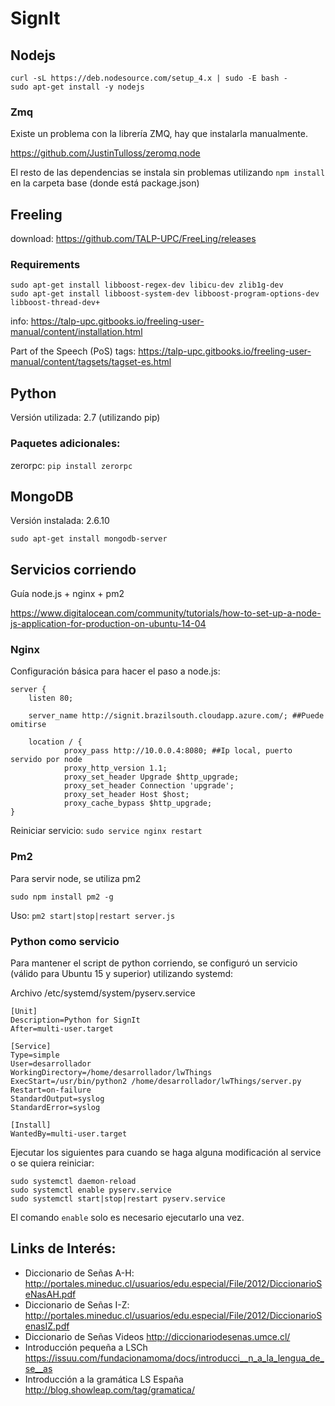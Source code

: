 # SignIt

## Nodejs
```
curl -sL https://deb.nodesource.com/setup_4.x | sudo -E bash -
sudo apt-get install -y nodejs
```

### Zmq

Existe un problema con la librería ZMQ, hay que instalarla manualmente.

https://github.com/JustinTulloss/zeromq.node

El resto de las dependencias se instala sin problemas utilizando ```npm install``` en la carpeta base (donde está package.json)

## Freeling
download: https://github.com/TALP-UPC/FreeLing/releases

### Requirements
```
sudo apt-get install libboost-regex-dev libicu-dev zlib1g-dev
sudo apt-get install libboost-system-dev libboost-program-options-dev libboost-thread-dev+
```
info: https://talp-upc.gitbooks.io/freeling-user-manual/content/installation.html

Part of the Speech (PoS) tags: https://talp-upc.gitbooks.io/freeling-user-manual/content/tagsets/tagset-es.html

## Python

Versión utilizada: 2.7 (utilizando pip)

### Paquetes adicionales:
zerorpc: ```pip install zerorpc```


## MongoDB

Versión instalada: 2.6.10
```
sudo apt-get install mongodb-server
```
## Servicios corriendo

Guía node.js + nginx + pm2

https://www.digitalocean.com/community/tutorials/how-to-set-up-a-node-js-application-for-production-on-ubuntu-14-04


### Nginx

Configuración básica para hacer el paso a node.js:

```
server {
    listen 80;

    server_name http://signit.brazilsouth.cloudapp.azure.com/; ##Puede omitirse

    location / {
            proxy_pass http://10.0.0.4:8080; ##Ip local, puerto servido por node
            proxy_http_version 1.1;
            proxy_set_header Upgrade $http_upgrade;
            proxy_set_header Connection 'upgrade';
            proxy_set_header Host $host;
            proxy_cache_bypass $http_upgrade;
}
```
Reiniciar servicio: ```sudo service nginx restart```

### Pm2

Para servir node, se utiliza pm2

```sudo npm install pm2 -g```

Uso: ```pm2 start|stop|restart server.js```

### Python como servicio

Para mantener el script de python corriendo, se configuró un servicio (válido para Ubuntu 15 y superior) utilizando systemd:

Archivo /etc/systemd/system/pyserv.service
```
[Unit]
Description=Python for SignIt
After=multi-user.target

[Service]
Type=simple
User=desarrollador
WorkingDirectory=/home/desarrollador/lwThings
ExecStart=/usr/bin/python2 /home/desarrollador/lwThings/server.py
Restart=on-failure
StandardOutput=syslog
StandardError=syslog

[Install]
WantedBy=multi-user.target
```

Ejecutar los siguientes para cuando se haga alguna modificación al service o se quiera reiniciar:

```
sudo systemctl daemon-reload
sudo systemctl enable pyserv.service
sudo systemctl start|stop|restart pyserv.service
```

El comando ```enable``` solo es necesario ejecutarlo una vez.

## Links de Interés:

- Diccionario de Señas A-H: http://portales.mineduc.cl/usuarios/edu.especial/File/2012/DiccionarioSeNasAH.pdf
- Diccionario de Señas I-Z: http://portales.mineduc.cl/usuarios/edu.especial/File/2012/DiccionarioSenasIZ.pdf
- Diccionario de Señas Videos http://diccionariodesenas.umce.cl/
- Introducción pequeña a LSCh https://issuu.com/fundacionamoma/docs/introducci__n_a_la_lengua_de_se__as
- Introducción a la gramática LS España http://blog.showleap.com/tag/gramatica/
